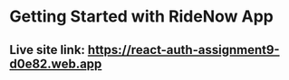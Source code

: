 # Getting Started with RideNow App

## Live site link:  https://react-auth-assignment9-d0e82.web.app


